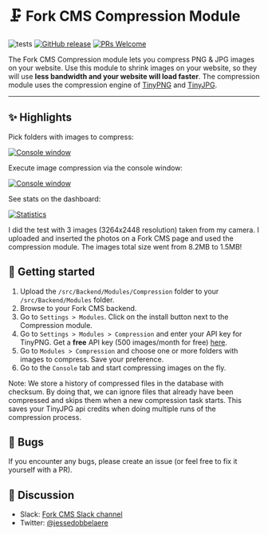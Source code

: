 # 🗜 Fork CMS Compression Module

![tests](https://github.com/friends-of-forkcms/fork-cms-module-compression/workflows/run-tests/badge.svg)
[![GitHub release](https://img.shields.io/github/release/friends-of-forkcms/fork-cms-module-compression.svg)](https://github.com/friends-of-forkcms/fork-cms-module-compression/releases/latest)
[![PRs Welcome](https://img.shields.io/badge/PRs-welcome-brightgreen.svg?style=flat)](http://makeapullrequest.com)

The Fork CMS Compression module lets you compress PNG & JPG images on your website. Use this module to shrink images on your website,
so they will use **less bandwidth and your website will load faster**. The compression module uses the compression engine
of [TinyPNG](https://tinypng.com/) and [TinyJPG](https://tinyjpg.com/).

---

## ✨ Highlights

Pick folders with images to compress:

[ ![Console window](https://imgur.com/gKQfz9d.png) ](https://imgur.com/gKQfz9d.png)

Execute image compression via the console window:

[ ![Console window](https://imgur.com/XAvZEje.gif) ](https://imgur.com/XAvZEje.gif)

See stats on the dashboard:

[ ![Statistics](https://i.imgur.com/yK5i1CV.png) ](https://i.imgur.com/yK5i1CV.png)

I did the test with 3 images (3264x2448 resolution) taken from my camera. I uploaded and inserted the photos on a Fork CMS page and used the compression module. The images total size went from 8.2MB to 1.5MB!

## 🔧 Getting started

1. Upload the `/src/Backend/Modules/Compression` folder to your `/src/Backend/Modules` folder.
2. Browse to your Fork CMS backend.
3. Go to `Settings > Modules`. Click on the install button next to the Compression module.
4. Go to `Settings > Modules > Compression` and enter your API key for TinyPNG. Get a **free** API key (500 images/month for free) [here](https://tinypng.com/developers).
5. Go to `Modules > Compression` and choose one or more folders with images to compress. Save your preference.
6. Go to the `Console` tab and start compressing images on the fly.

Note: We store a history of compressed files in the database with checksum. By doing that, we can ignore files that already have been compressed and skips them when a new compression task starts. This saves your TinyJPG api credits when doing multiple runs of the compression process.

## 🐛 Bugs

If you encounter any bugs, please create an issue (or feel free to fix it yourself with a PR).

## 💬 Discussion

- Slack: [Fork CMS Slack channel](https://fork-cms.herokuapp.com)
- Twitter: [@jessedobbelaere](https://www.twitter.com/jessedobbelaere)
